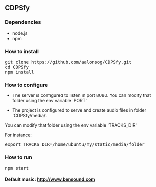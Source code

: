## CDPSfy

### Dependencies

- node.js
- npm

### How to install

<pre>
git clone https://github.com/aalonsog/CDPSfy.git
cd CDPSfy
npm install
</pre>

### How to configure

+ The server is configured to listen in port 8080. You can modify that folder using the env variable 'PORT'

+ The project is configured to serve and create audio files in folder 'CDPSfy/media/'.

You can modify that folder using the env variable 'TRACKS_DIR'

For instance:
<pre>
export TRACKS_DIR=/home/ubuntu/my/static/media/folder
</pre>



### How to run

<pre>
npm start
</pre>

#### Default music: http://www.bensound.com
